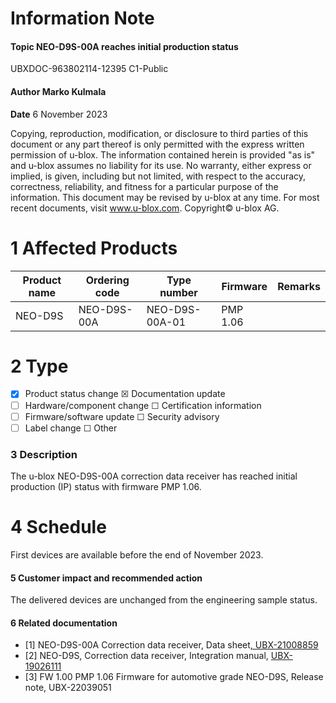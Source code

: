 

# **Information Note**

#### **Topic NEO-D9S-00A reaches initial production status**

UBXDOC-963802114-12395 C1-Public

#### **Author** Marko Kulmala

**Date** 6 November 2023

Copying, reproduction, modification, or disclosure to third parties of this document or any part thereof is only permitted with the express written permission of u-blox. The information contained herein is provided "as is" and u-blox assumes no liability for its use. No warranty, either express or implied, is given, including but not limited, with respect to the accuracy, correctness, reliability, and fitness for a particular purpose of the information. This document may be revised by u-blox at any time. For most recent documents, visit www.u-blox.com. Copyright© u-blox AG.

# **1 Affected Products**

| Product name | Ordering code | Type number    | Firmware | Remarks |
|--------------|---------------|----------------|----------|---------|
| NEO-D9S      | NEO-D9S-00A   | NEO-D9S-00A-01 | PMP 1.06 |         |

# **2 Type**

- ☒ Product status change ☒ Documentation update
- ☐ Hardware/component change ☐ Certification information
- ☐ Firmware/software update ☐ Security advisory
- ☐ Label change ☐ Other

### **3 Description**

The u-blox NEO-D9S-00A correction data receiver has reached initial production (IP) status with firmware PMP 1.06.

# **4 Schedule**

First devices are available before the end of November 2023.

#### **5 Customer impact and recommended action**

The delivered devices are unchanged from the engineering sample status.

#### **6 Related documentation**

- [1] NEO-D9S-00A Correction data receiver, Data sheet[, UBX-21008859](http://www.u-blox.com/docs/UBX-21008859)
- [2] NEO-D9S, Correction data receiver, Integration manual, [UBX-19026111](http://www.u-blox.com/docs/UBX-19026111)
- [3] FW 1.00 PMP 1.06 Firmware for automotive grade NEO-D9S, Release note, UBX-22039051